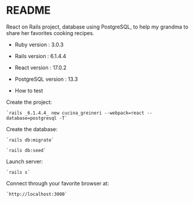 # README

React on Rails project, database using PostgreSQL, to help my grandma to share her favorites cooking recipes.

* Ruby version : 3.0.3
* Rails version : 6.1.4.4
* React version : 17.0.2
* PostgreSQL version : 13.3

* How to test

Create the project:
  
    `rails _6.1.4.4_ new cucina_greineri --webpack=react --database=postgresql -T`

Create the database:
  
    `rails db:migrate`

    `rails db:seed`

Launch server:
  
    `rails s`

Connect through your favorite browser at:
  
    `http://localhost:3000`
  

